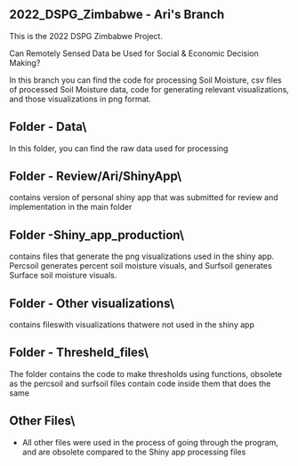 ## 2022_DSPG_Zimbabwe - Ari's Branch
This is the 2022 DSPG Zimbabwe Project.

Can Remotely Sensed Data be Used for Social &amp; Economic Decision Making?

In this branch you can find the code for processing Soil Moisture, csv files of processed Soil Moisture data, code for generating relevant visualizations, and those visualizations in png format.


## Folder - Data\

In this folder, you can find the raw data used for processing

## Folder - Review/Ari/ShinyApp\
contains version of personal shiny app that was submitted for review and implementation in the main folder


## Folder -Shiny_app_production\
contains files that generate the png visualizations used in the shiny app. Percsoil generates percent soil moisture visuals, and Surfsoil generates Surface soil moisture visuals. 

## Folder - Other visualizations\
contains fileswith visualizations thatwere not used in the shiny app


## Folder - Thresheld_files\
The folder contains the code to make thresholds using functions, obsolete as the percsoil and surfsoil files contain code inside them that does the same


## Other Files\
- All other files were used in the process of going through the program, and are obsolete compared to the Shiny app processing files